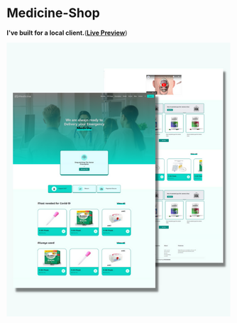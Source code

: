 # Medicine-Shop

<b>I've built for a local client.</b>(<b><a href="https://medicine-shop-client-mossaddak.netlify.app/">Live Preview</a></b>)

![](Preview.png)
